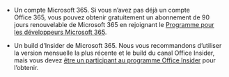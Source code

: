 * Un compte Microsoft 365. Si vous n’avez pas déjà un compte Office 365, vous pouvez obtenir gratuitement un abonnement de 90 jours renouvelable de Microsoft 365 en rejoignant le [Programme pour les développeurs Microsoft 365](https://developer.microsoft.com/office/dev-program). 

* Un build d’Insider de Microsoft 365. Nous vous recommandons d’utiliser la version mensuelle la plus récente et le build du canal Office Insider, mais vous devez [être un participant au programme Office Insider](https://products.office.com/office-insider?tab=tab-1) pour l’obtenir.
